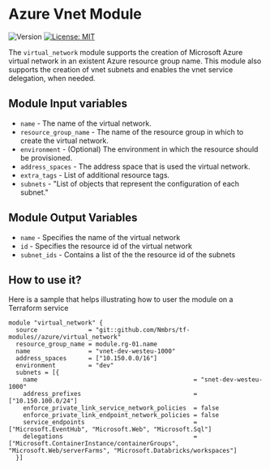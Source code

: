 # Azure Vnet Module
<p>
  <img alt="Version" src="https://img.shields.io/badge/version-1.0.0-blue.svg" />
  <a href="LICENSE.md" target="_blank">
    <img alt="License: MIT" src="https://img.shields.io/badge/License-MIT-blue.svg" />
  </a>
</p>

The `virtual_network` module supports the creation of Microsoft Azure virtual network in an existent Azure resource group name. This module also supports
the creation of vnet subnets  and enables the vnet service delegation, when needed.

## Module Input variables

- `name` - The name of the virtual network.
- `resource_group_name` - The name of the resource group in which to create the virtual network.
- `environment` - (Optional) The environment in which the resource should be provisioned.
- `address_spaces` - The address space that is used the virtual network.
- `extra_tags` - List of additional resource tags.
- `subnets` - "List of objects that represent the configuration of each subnet."

## Module Output Variables

- `name` - Specifies the name of the virtual network
- `id` - Specifies the resource id of the virtual network
- `subnet_ids` - Contains a list of the the resource id of the subnets

## How to use it?

Here is a sample that helps illustrating how to user the module on a Terraform service

```hcl
module "virtual_network" {
  source              = "git::github.com/Nmbrs/tf-modules//azure/virtual_network"
  resource_group_name = module.rg-01.name
  name                = "vnet-dev-westeu-1000"
  address_spaces      = ["10.150.0.0/16"]
  environment         = "dev"
  subnets = [{
    name                                           = "snet-dev-westeu-1000"
    address_prefixes                               = ["10.150.100.0/24"]
    enforce_private_link_service_network_policies  = false
    enforce_private_link_endpoint_network_policies = false
    service_endpoints                              = ["Microsoft.EventHub", "Microsoft.Web", "Microsoft.Sql"]
    delegations                                    = ["Microsoft.ContainerInstance/containerGroups", "Microsoft.Web/serverFarms", "Microsoft.Databricks/workspaces"]
  }]
```


